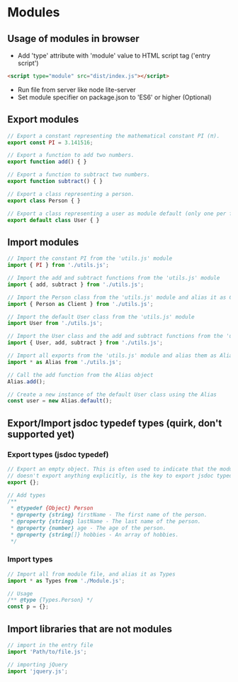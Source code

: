 # Modules

## Usage of modules in browser

- Add 'type' attribute with 'module' value to HTML script tag ('entry script')

```html
<script type="module" src="dist/index.js"></script>
```

- Run file from server like node lite-server
- Set module specifier on package.json to 'ES6' or higher (Optional)

## Export modules

```javascript
// Export a constant representing the mathematical constant PI (π).
export const PI = 3.141516;

// Export a function to add two numbers.
export function add() { }

// Export a function to subtract two numbers.
export function subtract() { }

// Export a class representing a person.
export class Person { }

// Export a class representing a user as module default (only one per file)
export default class User { }
```

## Import modules

```javascript
// Import the constant PI from the 'utils.js' module
import { PI } from './utils.js';

// Import the add and subtract functions from the 'utils.js' module
import { add, subtract } from './utils.js';

// Import the Person class from the 'utils.js' module and alias it as Client
import { Person as Client } from './utils.js';

// Import the default User class from the 'utils.js' module
import User from './utils.js';

// Import the User class and the add and subtract functions from the 'utils.js' module
import { User, add, subtract } from './utils.js';

// Import all exports from the 'utils.js' module and alias them as Alias
import * as Alias from './utils.js';

// Call the add function from the Alias object
Alias.add();

// Create a new instance of the default User class using the Alias
const user = new Alias.default();

```

## Export/Import jsdoc typedef types (quirk, don't supported yet)

### Export types (jsdoc typedef)

```javascript
// Export an empty object. This is often used to indicate that the module
// doesn't export anything explicitly, is the key to export jsdoc typedef types
export {};

// Add types
/**
 * @typedef {Object} Person
 * @property {string} firstName - The first name of the person.
 * @property {string} lastName - The last name of the person.
 * @property {number} age - The age of the person.
 * @property {string[]} hobbies - An array of hobbies.
 */
```

### Import types

```javascript
// Import all from module file, and alias it as Types
import * as Types from './Module.js';

// Usage
/** @type {Types.Person} */
const p = {};
```

## Import libraries that are not modules

```javascript
// import in the entry file
import 'Path/to/file.js';

// importing jQuery
import 'jquery.js';

```

